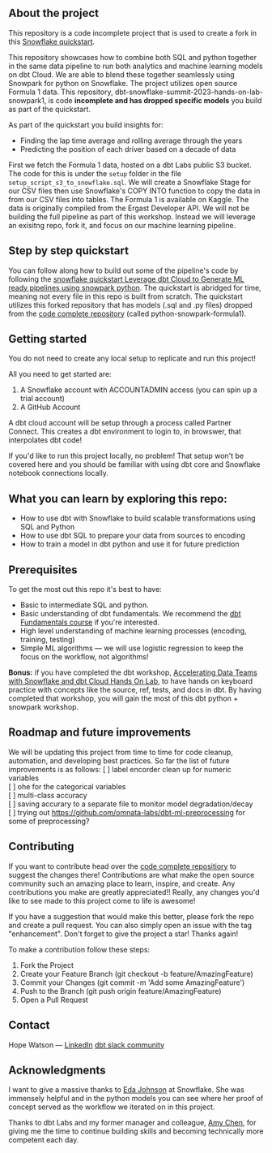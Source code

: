 ## About the project
This repository is a code incomplete project that is used to create a fork in this [Snowflake quickstart](https://quickstarts.snowflake.com/guide/leverage_dbt_cloud_to_generate_ml_ready_pipelines_using_snowpark_python/index.html?index=..%2F..index#0). 

This repository showcases how to combine both SQL and python together in the same data pipeline to run both analytics and machine learning models on dbt Cloud. We are able to blend these together seamlessly using Snowpark for python on Snowflake.
The project utilizes open source Formula 1 data. This repository, dbt-snowflake-summit-2023-hands-on-lab-snowpark1, is code **incomplete and has dropped specific models** you build as part of the quickstart. 

As part of the quickstart you build insights for:
- Finding the lap time average and rolling average through the years
- Predicting the position of each driver based on a decade of data

First we fetch the Formula 1 data, hosted on a dbt Labs public S3 bucket. The code for this is under the `setup` folder in the file `setup_script_s3_to_snowflake.sql`. 
We will create a Snowflake Stage for our CSV files then use Snowflake's COPY INTO function to copy the data in from our CSV files into tables. The Formula 1 is available on Kaggle. The data is originally compiled from the Ergast Developer API. 
We will not be building the full pipeline as part of this workshop. Instead we will leverage an exisitng repo, fork it, and focus on our machine learning pipeline.

## Step by step quickstart
You can follow along how to build out some of the pipeline's code by following the [snowflake quickstart Leverage dbt Cloud to Generate ML ready pipelines using snowpark python](https://quickstarts.snowflake.com/guide/leverage_dbt_cloud_to_generate_ml_ready_pipelines_using_snowpark_python/index.html?index=..%2F..index#0).
The quickstart is abridged for time, meaning not every file in this repo is built from scratch. The quickstart utilizes this forked repository that has models (.sql and .py files) dropped from the [code complete repository](https://github.com/dbt-labs/python-snowpark-formula1) (called python-snowpark-formula1).

## Getting started
You do not need to create any local setup to replicate and run this project! 

All you need to get started are:
1. A Snowflake account with ACCOUNTADMIN access (you can spin up a trial account)
2. A GitHub Account

A dbt cloud account will be setup through a process called Partner Connect. This creates a dbt environment to login to, in browswer, that interpolates dbt code!

If you'd like to run this project locally, no problem! That setup won't be covered here and you should be familiar with using dbt core and Snowflake notebook connections locally. 

## What you can learn by exploring this repo:
- How to use dbt with Snowflake to build scalable transformations using SQL and Python
- How to use dbt SQL to prepare your data from sources to encoding
- How to train a model in dbt python and use it for future prediction

## Prerequisites 
To get the most out this repo it's best to have:
- Basic to intermediate SQL and python.
- Basic understanding of dbt fundamentals. We recommend the [dbt Fundamentals course](https://courses.getdbt.com/courses/fundamentals) if you're interested.
-  High level understanding of machine learning processes (encoding, training, testing)
- Simple ML algorithms — we will use logistic regression to keep the focus on the workflow, not algorithms!

**Bonus:** if you have completed the dbt workshop, [Accelerating Data Teams with Snowflake and dbt Cloud Hands On Lab](https://quickstarts.snowflake.com/guide/accelerating_data_teams_with_snowflake_and_dbt_cloud_hands_on_lab/index.html?index=..%2F..index#0), to have hands on keyboard practice with concepts like the source, ref, tests, and docs in dbt. 
By having completed that workshop, you will gain the most of this dbt python + snowpark workshop.

## Roadmap and future improvements
We will be updating this project from time to time for code cleanup, automation, and developing best practices.
So far the list of future improvements is as follows:
[ ] label encorder clean up for numeric variables <br>
[ ] ohe for the categorical variables <br>
[ ] multi-class accuracy <br>
[ ] saving accurary to a separate file to monitor model degradation/decay <br> 
[ ] trying out https://github.com/omnata-labs/dbt-ml-preprocessing for some of preprocessing?

## Contributing
If you want to contribute head over the [code complete repositiory](https://github.com/dbt-labs/python-snowpark-formula1) to suggest the changes there! 
Contributions are what make the open source community such an amazing place to learn, inspire, and create. Any contributions you make are greatly appreciated!! 
Really, any changes you'd like to see made to this project come to life is awesome!

If you have a suggestion that would make this better, please fork the repo and create a pull request. You can also simply open an issue with the tag "enhancement". Don't forget to give the project a star! Thanks again!

To make a contribution follow these steps:
1. Fork the Project
2. Create your Feature Branch (git checkout -b feature/AmazingFeature)
3. Commit your Changes (git commit -m 'Add some AmazingFeature')
4. Push to the Branch (git push origin feature/AmazingFeature)
5. Open a Pull Request

## Contact
Hope Watson &mdash; [LinkedIn](https://www.linkedin.com/in/hopewatson/)
[dbt slack community](https://www.getdbt.com/community/)

## Acknowledgments

I want to give a massive thanks to [Eda Johnson](https://www.linkedin.com/in/eda-johnson-saa-csa-pmp-0a2783/) at Snowflake. She was immensely helpful and in the python models you can see where her proof of concept served as the workflow we iterated on in this project.

Thanks to dbt Labs and my former manager and colleague, [Amy Chen](https://www.linkedin.com/in/yuanamychen/), for giving me the time to continue building skills and becoming technically more competent each day.
